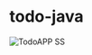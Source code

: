 # todo-java

![TodoAPP SS](https://user-images.githubusercontent.com/57171027/158418494-ba237d40-a659-4a08-bf5c-019133c4b270.png)
